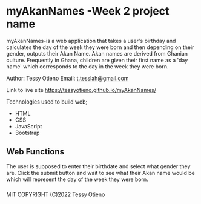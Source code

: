# myAkanNames -Week 2 project name

myAkanNames-is a web application that takes a user's birthday and calculates the day of the week they were born and then depending on their gender, outputs their Akan Name. Akan names are derived from Ghanian culture. Frequently in Ghana, children are given their first name as a 'day name' which corresponds to the day in the week they were born.

Author: Tessy Otieno
Email: t.tesslah@gmail.com

Link to live site https://tessyotieno.github.io/myAkanNames/

Technologies used to build web; 
* HTML
* CSS
* JavaScript
* Bootstrap

## Web Functions

The user is supposed to enter their birthdate and select what gender they are.
Click the submit button and wait to see what their Akan name would be which will represent the day of the week they were born.

###
MIT COPYRIGHT (C)2022 Tessy Otieno
